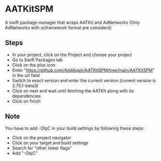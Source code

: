 # AATKitSPM

A swift package manager that wraps AATKit and AdNetworks (Only AdNetworks with xcframework format are considerd)

## Steps

* In your project, click on the Project and choose your project
* Go to Swift Packages tab
* Click on the plus icon
* Enter "https://github.com/AddApptr/AATKitSPM/tree/main/AATKitSPM" in the url field
* Switch to exact version and enter the current version (current version is 2.75.1-beta3)
* Click on next and wait until fetching the AATKit along with its dependencies
* Click on finish

## Note
You have to add -ObjC in your build settings by following these steps:

* Click on the project navigator
* Click on your target and build settings
* Search for "other linker flags"
* Add "-ObjC"
